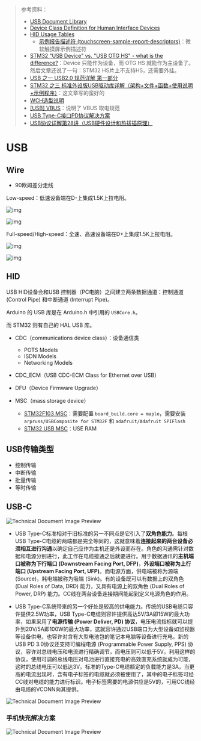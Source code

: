 > 参考资料：
>
> - [USB Document Library](https://www.usb.org/documents)
> - [Device Class Definition for Human Interface Devices](https://www.usb.org/sites/default/files/hid1_11.pdf)
> - [HID Usage Tables](https://www.usb.org/sites/default/files/documents/hut1_12v2.pdf)
>   - [示例报告描述符 (touchscreen-sample-report-descriptors)](https://learn.microsoft.com/zh-cn/windows-hardware/design/compon)：微软触摸屏示例描述符
> - [STM32 "USB Device" vs. "USB OTG HS" - what is the difference?](https://electronics.stackexchange.com/questions/234516/stm32-usb-device-vs-usb-otg-hs-what-is-the-difference)：Device 只能作为设备，而 OTG HS 就能作为主设备了。然后文章还说了一句：STM32 HS片上不支持HS，还需要外挂。
> - [USB 之一 USB2.0 规范详解 第一部分](https://blog.csdn.net/ZCShouCSDN/article/details/79957404)
> - [STM32 之三 标准外设版USB驱动库详解（架构+文件+函数+使用说明+示例程序）](https://blog.csdn.net/ZCShouCSDN/article/details/78936456)：这文章写的蛮好的
> - [WCH选型说明](https://special.wch.cn/zh_cn/USBChips/#/)
> - [[USB] VBUS](https://blog.csdn.net/muojie/article/details/7205275?ops_request_misc=%257B%2522request%255Fid%2522%253A%2522166910582416800213014551%2522%252C%2522scm%2522%253A%252220140713.130102334..%2522%257D&request_id=166910582416800213014551&biz_id=0&utm_medium=distribute.pc_search_result.none-task-blog-2~all~sobaiduend~default-1-7205275-null-null.142^v66^wechat,201^v3^control,213^v2^t3_control2&utm_term=usb%20vbus&spm=1018.2226.3001.4187)：说明了 VBUS 取电规范
> - [USB Type-C接口PD协议解决方案](https://www.richtek.com/Design%20Support/Technical%20Document/AN056?sc_lang=zh-CN)
> - [USB协议详解第28讲（USB硬件设计和热拔插原理）](https://blog.csdn.net/weiaipan1314/article/details/113447854)

# USB

## Wire

- 90欧姆差分走线

Low-speed：低速设备端在D-上集成1.5K上拉电阻。

![img](https://i-blog.csdnimg.cn/blog_migrate/41a527ffb56f2df893625a53746da4b8.png)

![img](https://i-blog.csdnimg.cn/blog_migrate/9ff1646c2bbc9beae34f581821490bae.png)

Full-speed/High-speed：全速、高速设备端在D+上集成1.5K上拉电阻。

![img](https://i-blog.csdnimg.cn/blog_migrate/2ee9f2a376e5b507202dabb6632fabd2.png)

![img](https://i-blog.csdnimg.cn/blog_migrate/07713cf3641e316bad43ec30482b9e3f.png)

## HID

USB HID设备会和USB 控制器（PC电脑）之间建立两条数据通道：控制通道 (Control Pipe) 和中断通道 (Interrupt Pipe)。



Arduino 的 USB 库是在 Arduino.h 中引用的 `USBCore.h`。

而 STM32 则有自己的 HAL USB 库。 



- CDC（communications device class）：设备通信类
  - POTS Models
  - ISDN Models
  - Networking Models

- CDC_ECM（USB CDC-ECM Class for Ethernet over USB）
- DFU（Device Firmware Upgrade）
- MSC（mass storage device）
  - [STM32F103 MSC](https://forum.arduino.cc/t/blue-pill-stm32f103c8t6-usb-mass-storage-flash-w28q64-like-a-sd-card-reader/612147)：需要配置 `board_build.core = maple`，需要安装 `arpruss/USBComposite for STM32F` 和 `adafruit/Adafruit SPIFlash`
  - [STM32 USB MSC](https://controllerstech.com/stm32-usb-msc/)：USE RAM



## USB传输类型

- 控制传输
- 中断传输
- 批量传输
- 等时传输



## USB-C

![Technical Document Image Preview](https://www.richtek.com/Design%20Support/Technical%20Document/~/media/Richtek/Design%20Support/Technical%20Documentation/AN056/CN/Version15/image013.jpg?file=preview.png)

- USB Type-C标准相对于旧标准的另一不同点是它引入了**双角色能力**。每根USB Type-C电缆的两端都是完全等同的，这就意味着**连接起来的两台设备必须相互进行沟通**以确定自己应作为主机还是外设而存在。角色的沟通需针对数据和电源分别进行，此工作在电缆接通之后就要进行。用于数据通讯的**主机端口被称为下行端口 (Downstream Facing Port, DFP)**，**外设端口被称为上行端口 (Upstream Facing Port, UFP)**。而电源方面，供电端被称为源端 (Source)，耗电端被称为吸端 (Sink)。有的设备既可以有数据上的双角色 (Dual Roles of Data, DRD) 能力，又具有电源上的双角色 (Dual Roles of Power, DRP) 能力。CC线在两台设备连接期间能起到定义电源角色的作用。

- USB Type-C系统带来的另一个好处是较高的供电能力。传统的USB电缆只容许提供2.5W功率，USB Type-C电缆则容许提供高达5V/3A即15W的最大功率，如果采用了**电源传输 (Power Deliver, PD) 协议**，电压电流指标就可以提升到20V/5A即100W的最大功率，这就容许通过USB端口为大型设备如监视器等设备供电，也容许对含有大型电池包的笔记本电脑等设备进行充电。新的USB PD 3.0协议还支持可编程电源 (Programmable Power Supply, PPS) 协议，容许对总线电压和电流进行精确调节，而电压则可以低于5V。利用这样的协议，使用可调的总线电压对电池进行直接充电的高效直充系统就成为可能，这时的总线电压可以低达3V。标准的Type-C电缆额定的负载能力是3A，当更高的电流出现时，含有电子标签的电缆就必须被使用了，其中的电子标签可经CC线对电缆的能力进行标识。电子标签需要的电源供应是5V的，可用CC线经由电缆的VCONN向其提供。

![Technical Document Image Preview](https://www.richtek.com/Design%20Support/Technical%20Document/~/media/Richtek/Design%20Support/Technical%20Documentation/AN056/CN/Version15/image014.jpg?file=preview.png)

### 手机快充解决方案

![Technical Document Image Preview](https://www.richtek.com/Design%20Support/Technical%20Document/~/media/Richtek/Design%20Support/Technical%20Documentation/AN056/CN/Version15/image015.jpg?file=preview.png)

